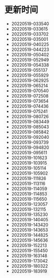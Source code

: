 # 更新时间
* 20220519-033540
* 20220519-033615
* 20220519-033702
* 20220519-035001
* 20220519-040225
* 20220519-044223
* 20220519-050402
* 20220519-052949
* 20220519-054338
* 20220519-055137
* 20220519-055929
* 20220519-062925
* 20220519-065214
* 20220519-070540
* 20220519-072508
* 20220519-073654
* 20220519-074436
* 20220519-075241
* 20220519-080726
* 20220519-083449
* 20220519-085043
* 20220519-085842
* 20220519-092040
* 20220519-093739
* 20220519-094820
* 20220519-095611
* 20220519-101623
* 20220519-103915
* 20220519-105114
* 20220519-105902
* 20220519-111826
* 20220519-113116
* 20220519-114059
* 20220519-114853
* 20220519-115650
* 20220519-123057
* 20220519-132115
* 20220519-135230
* 20220519-140405
* 20220519-143420
* 20220519-143653
* 20220519-144825
* 20220519-145636
* 20220519-152213
* 20220519-155450
* 20220519-163148
* 20220519-173042
* 20220519-180322
* 20220519-183919
